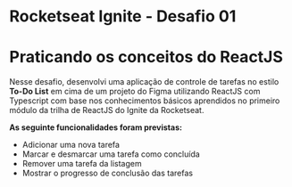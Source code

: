 # Rocketseat Ignite - Desafio 01
# Praticando os conceitos do ReactJS

Nesse desafio, desenvolvi uma aplicação de controle de tarefas no estilo **To-Do List** em cima de um projeto do Figma utilizando ReactJS com Typescript com base nos conhecimentos básicos aprendidos no primeiro módulo da trilha de ReactJS do Ignite da Rocketseat.

**As seguinte funcionalidades foram previstas:**
- Adicionar uma nova tarefa
- Marcar e desmarcar uma tarefa como concluída
- Remover uma tarefa da listagem
- Mostrar o progresso de conclusão das tarefas
